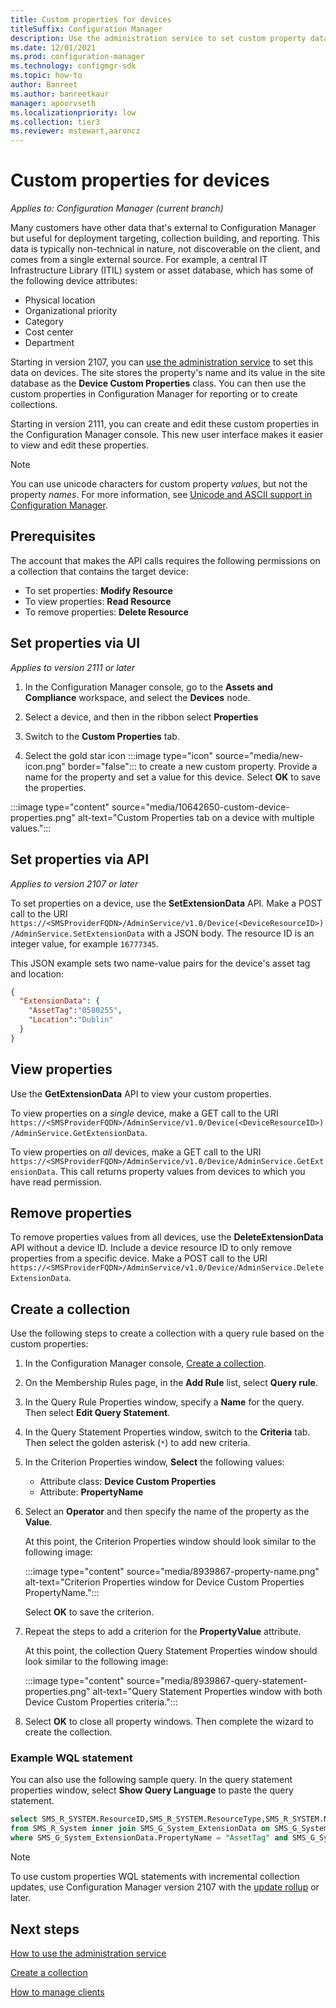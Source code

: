 ```yaml
---
title: Custom properties for devices
titleSuffix: Configuration Manager
description: Use the administration service to set custom property data on devices, for reporting or collections.
ms.date: 12/01/2021
ms.prod: configuration-manager
ms.technology: configmgr-sdk
ms.topic: how-to
author: Banreet
ms.author: banreetkaur
manager: apoorvseth
ms.localizationpriority: low
ms.collection: tier3
ms.reviewer: mstewart,aaroncz 
---
```


# Custom properties for devices

*Applies to: Configuration Manager (current branch)*

<!--8939867-->

Many customers have other data that's external to Configuration Manager but useful for deployment targeting, collection building, and reporting. This data is typically non-technical in nature, not discoverable on the client, and comes from a single external source. For example, a central IT Infrastructure Library (ITIL) system or asset database, which has some of the following device attributes:

- Physical location
- Organizational priority
- Category
- Cost center
- Department

Starting in version 2107, you can [use the administration service](usage.md) to set this data on devices. The site stores the property's name and its value in the site database as the **Device Custom Properties** class. You can then use the custom properties in Configuration Manager for reporting or to create collections.

Starting in version 2111, you can create and edit these custom properties in the Configuration Manager console. This new user interface makes it easier to view and edit these properties.

> [!NOTE]
> You can use unicode characters for custom property _values_, but not the property _names_. For more information, see [Unicode and ASCII support in Configuration Manager](../../core/plan-design/hierarchy/unicode-and-ascii-support.md).<!-- 12377169 -->

## Prerequisites

The account that makes the API calls requires the following permissions on a collection that contains the target device:

- To set properties: **Modify Resource**
- To view properties: **Read Resource**
- To remove properties: **Delete Resource**

## Set properties via UI

<!--10642650-->

_Applies to version 2111 or later_

1. In the Configuration Manager console, go to the **Assets and Compliance** workspace, and select the **Devices** node.

1. Select a device, and then in the ribbon select **Properties**

1. Switch to the **Custom Properties** tab.

1. Select the gold star icon :::image type="icon" source="media/new-icon.png" border="false"::: to create a new custom property. Provide a name for the property and set a value for this device. Select **OK** to save the properties.

:::image type="content" source="media/10642650-custom-device-properties.png" alt-text="Custom Properties tab on a device with multiple values.":::

## Set properties via API

_Applies to version 2107 or later_

To set properties on a device, use the **SetExtensionData** API. Make a POST call to the URI `https://<SMSProviderFQDN>/AdminService/v1.0/Device(<DeviceResourceID>)/AdminService.SetExtensionData` with a JSON body. The resource ID is an integer value, for example `16777345`.

This JSON example sets two name-value pairs for the device's asset tag and location:

```json
{
  "ExtensionData": {
    "AssetTag":"0580255",
    "Location":"Dublin"
  }
}
```

## View properties

Use the **GetExtensionData** API to view your custom properties.

To view properties on a _single_ device, make a GET call to the URI `https://<SMSProviderFQDN>/AdminService/v1.0/Device(<DeviceResourceID>)/AdminService.GetExtensionData`.

To view properties on _all_ devices, make a GET call to the URI `https://<SMSProviderFQDN>/AdminService/v1.0/Device/AdminService.GetExtensionData`. This call returns property values from devices to which you have read permission.

## Remove properties

To remove properties values from all devices, use the **DeleteExtensionData** API without a device ID. Include a device resource ID to only remove properties from a specific device. Make a POST call to the URI `https://<SMSProviderFQDN>/AdminService/v1.0/Device/AdminService.DeleteExtensionData`.

## Create a collection

Use the following steps to create a collection with a query rule based on the custom properties:

1. In the Configuration Manager console, [Create a collection](../../core/clients/manage/collections/create-collections.md).

1. On the Membership Rules page, in the **Add Rule** list, select **Query rule**.

1. In the Query Rule Properties window, specify a **Name** for the query. Then select **Edit Query Statement**.

1. In the Query Statement Properties window, switch to the **Criteria** tab. Then select the golden asterisk (`*`) to add new criteria.

1. In the Criterion Properties window, **Select** the following values:

    - Attribute class: **Device Custom Properties**
    - Attribute: **PropertyName**

1. Select an **Operator** and then specify the name of the property as the **Value**.

    At this point, the Criterion Properties window should look similar to the following image:

    :::image type="content" source="media/8939867-property-name.png" alt-text="Criterion Properties window for Device Custom Properties PropertyName.":::

    Select **OK** to save the criterion.

1. Repeat the steps to add a criterion for the **PropertyValue** attribute.

    At this point, the collection Query Statement Properties window should look similar to the following image:

    :::image type="content" source="media/8939867-query-statement-properties.png" alt-text="Query Statement Properties window with both Device Custom Properties criteria.":::

1. Select **OK** to close all property windows. Then complete the wizard to create the collection.

### Example WQL statement

You can also use the following sample query. In the query statement properties window, select **Show Query Language** to paste the query statement.

```sql
select SMS_R_SYSTEM.ResourceID,SMS_R_SYSTEM.ResourceType,SMS_R_SYSTEM.Name,SMS_R_SYSTEM.SMSUniqueIdentifier,SMS_R_SYSTEM.ResourceDomainORWorkgroup,SMS_R_SYSTEM.Client 
from SMS_R_System inner join SMS_G_System_ExtensionData on SMS_G_System_ExtensionData.ResourceId = SMS_R_System.ResourceId 
where SMS_G_System_ExtensionData.PropertyName = "AssetTag" and SMS_G_System_ExtensionData.PropertyValue = "0580255"
```

> [!NOTE]
> To use custom properties WQL statements with incremental collection updates, use Configuration Manager version 2107 with the [update rollup](../../hotfix/2107/11121541.md) or later.<!--10964944-->

## Next steps

[How to use the administration service](usage.md)

[Create a collection](../../core/clients/manage/collections/create-collections.md)

[How to manage clients](../../core/clients/manage/manage-clients.md)
